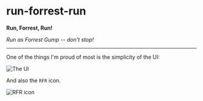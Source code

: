 run-forrest-run
===============

**Run, Forrest, Run!**

*Run as Forrest Gump -- don't stop!*

---------------

One of the things I'm proud of most is the simplicity of the UI:

![The UI](http://farm6.staticflickr.com/5509/9872016095_fb497f15d7_o.png)

And also the `RFR` icon.

![RFR icon](http://farm8.staticflickr.com/7324/9872028036_825bf8bc59_o.png)

